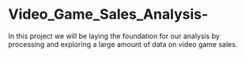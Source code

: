 # Video_Game_Sales_Analysis-
In this project we will be laying the foundation for our analysis by processing and exploring a large amount of data on video game sales.
